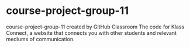 # course-project-group-11
course-project-group-11 created by GitHub Classroom
The code for Klass Connect, a website that connects you with other students and relevant mediums of communication.
